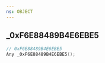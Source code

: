 ```yaml
---
ns: OBJECT
---
```

## _0xF6E88489B4E6EBE5

```c
// 0xF6E88489B4E6EBE5
Any _0xF6E88489B4E6EBE5();
```

